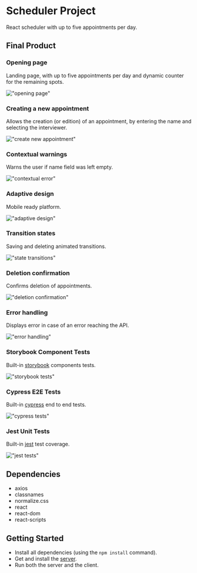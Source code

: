 # Scheduler Project

React scheduler with up to five appointments per day. 

## Final Product

### Opening page

Landing page, with up to five appointments per day and dynamic counter for the remaining spots.

!["opening page"](https://github.com/SebDufresne/scheduler/blob/master/docs/main-view.png)

### Creating a new appointment

Allows the creation (or edition) of an appointment, by entering the name and selecting the interviewer.

!["create new appointment"](https://github.com/SebDufresne/scheduler/blob/master/docs/add-appointment.png)

### Contextual warnings

Warns the user if name field was left empty.

!["contextual error"](https://github.com/SebDufresne/scheduler/blob/master/docs/contextual-errors.png)

### Adaptive design

Mobile ready platform.

!["adaptive design"](https://github.com/SebDufresne/scheduler/blob/master/docs/adaptive-design.png)

### Transition states

Saving and deleting animated transitions.

!["state transitions"](https://github.com/SebDufresne/scheduler/blob/master/docs/transition-states.png)

### Deletion confirmation

Confirms deletion of appointments.

!["deletion confirmation"](https://github.com/SebDufresne/scheduler/blob/master/docs/deletion-confirmation.png)

### Error handling

Displays error in case of an error reaching the API.

!["error handling"](https://github.com/SebDufresne/scheduler/blob/master/docs/error-handling.png)

### Storybook Component Tests

Built-in [storybook](https://storybook.js.org/) components tests.

!["storybook tests"](https://github.com/SebDufresne/scheduler/blob/master/docs/mockup-storybook.png)

### Cypress E2E Tests

Built-in [cypress](https://www.cypress.io/) end to end tests.

!["cypress tests"](https://github.com/SebDufresne/scheduler/blob/master/docs/tests-cypress.png)

### Jest Unit Tests

Built-in [jest](https://jestjs.io/) test coverage.

!["jest tests"](https://github.com/SebDufresne/scheduler/blob/master/docs/tests-jest.png)

## Dependencies

- axios
- classnames
- normalize.css
- react
- react-dom
- react-scripts

## Getting Started

- Install all dependencies (using the `npm install` command).
- Get and install the [server](https://github.com/lighthouse-labs/scheduler-api).
- Run both the server and the client.